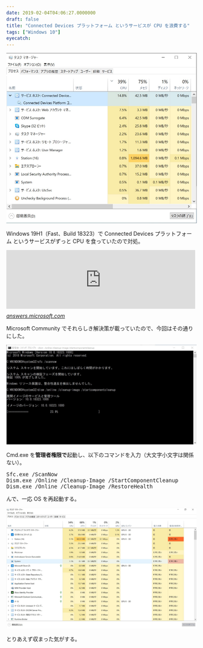 ```yaml
---
date: 2019-02-04T04:06:27.0000000
draft: false
title: "Connected Devices プラットフォーム というサービスが CPU を浪費する"
tags: ["Windows 10"]
eyecatch: 
---
```

<p><span itemscope itemtype="http://schema.org/Photograph"><img src="20190204035848.jpg" alt="f:id:daruyanagi:20190204035848j:plain" title="f:id:daruyanagi:20190204035848j:plain" class="hatena-fotolife" itemprop="image"></span></p><p>Windows 19H1（Fast、Build 18323）で Connected Devices プラットフォーム というサービスがずっと CPU を食っていたので対処。</p><p><iframe src="https://hatenablog-parts.com/embed?url=https%3A%2F%2Fanswers.microsoft.com%2Fen-us%2Fwindows%2Fforum%2Fall%2Fconnected-devices-platform-excessive-cpu-usage%2F4e4093f7-1790-4277-bc19-07f01871c246%3Fauth%3D1" title="Connected Devices Platform: Excessive CPU Usage" class="embed-card embed-webcard" scrolling="no" frameborder="0" style="display: block; width: 100%; height: 155px; max-width: 500px; margin: 10px 0px;"></iframe><cite class="hatena-citation"><a href="https://answers.microsoft.com/en-us/windows/forum/all/connected-devices-platform-excessive-cpu-usage/4e4093f7-1790-4277-bc19-07f01871c246?auth=1">answers.microsoft.com</a></cite></p><p>Microsoft Community でそれらしき解決策が載っていたので、今回はその通りにした。</p><p><span itemscope itemtype="http://schema.org/Photograph"><img src="20190204040212.png" alt="f:id:daruyanagi:20190204040212p:plain" title="f:id:daruyanagi:20190204040212p:plain" class="hatena-fotolife" itemprop="image"></span></p><p>Cmd.exe を<b>管理者権限で</b>起動し、以下のコマンドを入力（大文字小文字は関係ない）。</p>
<pre class="code" data-lang="" data-unlink>Sfc.exe /ScanNow
Dism.exe /Online /Cleanup-Image /StartComponentCleanup
Dism.exe /Online /Cleanup-Image /RestoreHealth</pre><p>んで、一応 OS を再起動する。</p><p><span itemscope itemtype="http://schema.org/Photograph"><img src="20190204040319.png" alt="f:id:daruyanagi:20190204040319p:plain" title="f:id:daruyanagi:20190204040319p:plain" class="hatena-fotolife" itemprop="image"></span></p><p>とりあえず収まった気がする。</p>
